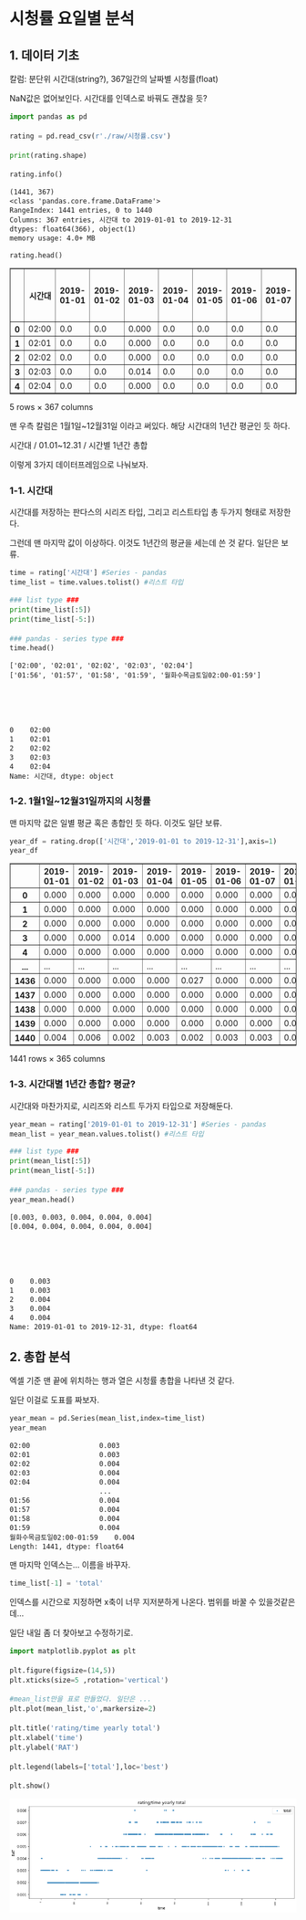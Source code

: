 # 시청률 요일별 분석

## 1. 데이터 기초

칼럼: 분단위 시간대(string?), 367일간의 날짜별 시청률(float)

NaN값은 없어보인다. 시간대를 인덱스로 바꿔도 괜찮을 듯?


```python
import pandas as pd

rating = pd.read_csv(r'./raw/시청률.csv')

print(rating.shape)

rating.info()
```

    (1441, 367)
    <class 'pandas.core.frame.DataFrame'>
    RangeIndex: 1441 entries, 0 to 1440
    Columns: 367 entries, 시간대 to 2019-01-01 to 2019-12-31
    dtypes: float64(366), object(1)
    memory usage: 4.0+ MB
    


```python
rating.head()
```




<div>
<table border="1" class="dataframe">
  <thead>
    <tr style="text-align: right;">
      <th></th>
      <th>시간대</th>
      <th>2019-01-01</th>
      <th>2019-01-02</th>
      <th>2019-01-03</th>
      <th>2019-01-04</th>
      <th>2019-01-05</th>
      <th>2019-01-06</th>
      <th>2019-01-07</th>
      <th>2019-01-08</th>
      <th>2019-01-09</th>
      <th>...</th>
      <th>2019-12-23</th>
      <th>2019-12-24</th>
      <th>2019-12-25</th>
      <th>2019-12-26</th>
      <th>2019-12-27</th>
      <th>2019-12-28</th>
      <th>2019-12-29</th>
      <th>2019-12-30</th>
      <th>2019-12-31</th>
      <th>2019-01-01 to 2019-12-31</th>
    </tr>
  </thead>
  <tbody>
    <tr>
      <th>0</th>
      <td>02:00</td>
      <td>0.0</td>
      <td>0.0</td>
      <td>0.000</td>
      <td>0.0</td>
      <td>0.0</td>
      <td>0.0</td>
      <td>0.0</td>
      <td>0.0</td>
      <td>0.0</td>
      <td>...</td>
      <td>0.0</td>
      <td>0.0</td>
      <td>0.000</td>
      <td>0.0</td>
      <td>0.0</td>
      <td>0.0</td>
      <td>0.0</td>
      <td>0.0</td>
      <td>0.000</td>
      <td>0.003</td>
    </tr>
    <tr>
      <th>1</th>
      <td>02:01</td>
      <td>0.0</td>
      <td>0.0</td>
      <td>0.000</td>
      <td>0.0</td>
      <td>0.0</td>
      <td>0.0</td>
      <td>0.0</td>
      <td>0.0</td>
      <td>0.0</td>
      <td>...</td>
      <td>0.0</td>
      <td>0.0</td>
      <td>0.000</td>
      <td>0.0</td>
      <td>0.0</td>
      <td>0.0</td>
      <td>0.0</td>
      <td>0.0</td>
      <td>0.012</td>
      <td>0.003</td>
    </tr>
    <tr>
      <th>2</th>
      <td>02:02</td>
      <td>0.0</td>
      <td>0.0</td>
      <td>0.000</td>
      <td>0.0</td>
      <td>0.0</td>
      <td>0.0</td>
      <td>0.0</td>
      <td>0.0</td>
      <td>0.0</td>
      <td>...</td>
      <td>0.0</td>
      <td>0.0</td>
      <td>0.000</td>
      <td>0.0</td>
      <td>0.0</td>
      <td>0.0</td>
      <td>0.0</td>
      <td>0.0</td>
      <td>0.000</td>
      <td>0.004</td>
    </tr>
    <tr>
      <th>3</th>
      <td>02:03</td>
      <td>0.0</td>
      <td>0.0</td>
      <td>0.014</td>
      <td>0.0</td>
      <td>0.0</td>
      <td>0.0</td>
      <td>0.0</td>
      <td>0.0</td>
      <td>0.0</td>
      <td>...</td>
      <td>0.0</td>
      <td>0.0</td>
      <td>0.017</td>
      <td>0.0</td>
      <td>0.0</td>
      <td>0.0</td>
      <td>0.0</td>
      <td>0.0</td>
      <td>0.000</td>
      <td>0.004</td>
    </tr>
    <tr>
      <th>4</th>
      <td>02:04</td>
      <td>0.0</td>
      <td>0.0</td>
      <td>0.000</td>
      <td>0.0</td>
      <td>0.0</td>
      <td>0.0</td>
      <td>0.0</td>
      <td>0.0</td>
      <td>0.0</td>
      <td>...</td>
      <td>0.0</td>
      <td>0.0</td>
      <td>0.017</td>
      <td>0.0</td>
      <td>0.0</td>
      <td>0.0</td>
      <td>0.0</td>
      <td>0.0</td>
      <td>0.000</td>
      <td>0.004</td>
    </tr>
  </tbody>
</table>
<p>5 rows × 367 columns</p>
</div>



맨 우측 칼럼은 1월1일~12월31일 이라고 써있다. 해당 시간대의 1년간 평균인 듯 하다.

시간대 / 01.01~12.31 / 시간별 1년간 총합

이렇게 3가지 데이터프레임으로 나눠보자.


### 1-1. 시간대 

시간대를 저장하는 판다스의 시리즈 타입, 그리고 리스트타입 총 두가지 형태로 저장한다.

그런데 맨 마지막 값이 이상하다. 이것도 1년간의 평균을 세는데 쓴 것 같다. 일단은 보류.


```python
time = rating['시간대'] #Series - pandas
time_list = time.values.tolist() #리스트 타입
```


```python
### list type ###
print(time_list[:5])
print(time_list[-5:])

### pandas - series type ###
time.head()
```

    ['02:00', '02:01', '02:02', '02:03', '02:04']
    ['01:56', '01:57', '01:58', '01:59', '월화수목금토일02:00-01:59']
    




    0    02:00
    1    02:01
    2    02:02
    3    02:03
    4    02:04
    Name: 시간대, dtype: object



### 1-2. 1월1일~12월31일까지의 시청률

맨 마지막 값은 일별 평균 혹은 총합인 듯 하다. 이것도 일단 보류.



```python
year_df = rating.drop(['시간대','2019-01-01 to 2019-12-31'],axis=1)
year_df
```




<div>
<table border="1" class="dataframe">
  <thead>
    <tr style="text-align: right;">
      <th></th>
      <th>2019-01-01</th>
      <th>2019-01-02</th>
      <th>2019-01-03</th>
      <th>2019-01-04</th>
      <th>2019-01-05</th>
      <th>2019-01-06</th>
      <th>2019-01-07</th>
      <th>2019-01-08</th>
      <th>2019-01-09</th>
      <th>2019-01-10</th>
      <th>...</th>
      <th>2019-12-22</th>
      <th>2019-12-23</th>
      <th>2019-12-24</th>
      <th>2019-12-25</th>
      <th>2019-12-26</th>
      <th>2019-12-27</th>
      <th>2019-12-28</th>
      <th>2019-12-29</th>
      <th>2019-12-30</th>
      <th>2019-12-31</th>
    </tr>
  </thead>
  <tbody>
    <tr>
      <th>0</th>
      <td>0.000</td>
      <td>0.000</td>
      <td>0.000</td>
      <td>0.000</td>
      <td>0.000</td>
      <td>0.000</td>
      <td>0.000</td>
      <td>0.000</td>
      <td>0.000</td>
      <td>0.000</td>
      <td>...</td>
      <td>0.000</td>
      <td>0.000</td>
      <td>0.000</td>
      <td>0.000</td>
      <td>0.000</td>
      <td>0.000</td>
      <td>0.000</td>
      <td>0.000</td>
      <td>0.000</td>
      <td>0.000</td>
    </tr>
    <tr>
      <th>1</th>
      <td>0.000</td>
      <td>0.000</td>
      <td>0.000</td>
      <td>0.000</td>
      <td>0.000</td>
      <td>0.000</td>
      <td>0.000</td>
      <td>0.000</td>
      <td>0.000</td>
      <td>0.005</td>
      <td>...</td>
      <td>0.000</td>
      <td>0.000</td>
      <td>0.000</td>
      <td>0.000</td>
      <td>0.000</td>
      <td>0.000</td>
      <td>0.000</td>
      <td>0.000</td>
      <td>0.000</td>
      <td>0.012</td>
    </tr>
    <tr>
      <th>2</th>
      <td>0.000</td>
      <td>0.000</td>
      <td>0.000</td>
      <td>0.000</td>
      <td>0.000</td>
      <td>0.000</td>
      <td>0.000</td>
      <td>0.000</td>
      <td>0.000</td>
      <td>0.005</td>
      <td>...</td>
      <td>0.000</td>
      <td>0.000</td>
      <td>0.000</td>
      <td>0.000</td>
      <td>0.000</td>
      <td>0.000</td>
      <td>0.000</td>
      <td>0.000</td>
      <td>0.000</td>
      <td>0.000</td>
    </tr>
    <tr>
      <th>3</th>
      <td>0.000</td>
      <td>0.000</td>
      <td>0.014</td>
      <td>0.000</td>
      <td>0.000</td>
      <td>0.000</td>
      <td>0.000</td>
      <td>0.000</td>
      <td>0.000</td>
      <td>0.005</td>
      <td>...</td>
      <td>0.000</td>
      <td>0.000</td>
      <td>0.000</td>
      <td>0.017</td>
      <td>0.000</td>
      <td>0.000</td>
      <td>0.000</td>
      <td>0.000</td>
      <td>0.000</td>
      <td>0.000</td>
    </tr>
    <tr>
      <th>4</th>
      <td>0.000</td>
      <td>0.000</td>
      <td>0.000</td>
      <td>0.000</td>
      <td>0.000</td>
      <td>0.000</td>
      <td>0.000</td>
      <td>0.000</td>
      <td>0.000</td>
      <td>0.005</td>
      <td>...</td>
      <td>0.000</td>
      <td>0.000</td>
      <td>0.000</td>
      <td>0.017</td>
      <td>0.000</td>
      <td>0.000</td>
      <td>0.000</td>
      <td>0.000</td>
      <td>0.000</td>
      <td>0.000</td>
    </tr>
    <tr>
      <th>...</th>
      <td>...</td>
      <td>...</td>
      <td>...</td>
      <td>...</td>
      <td>...</td>
      <td>...</td>
      <td>...</td>
      <td>...</td>
      <td>...</td>
      <td>...</td>
      <td>...</td>
      <td>...</td>
      <td>...</td>
      <td>...</td>
      <td>...</td>
      <td>...</td>
      <td>...</td>
      <td>...</td>
      <td>...</td>
      <td>...</td>
      <td>...</td>
    </tr>
    <tr>
      <th>1436</th>
      <td>0.000</td>
      <td>0.000</td>
      <td>0.000</td>
      <td>0.000</td>
      <td>0.027</td>
      <td>0.000</td>
      <td>0.000</td>
      <td>0.000</td>
      <td>0.000</td>
      <td>0.000</td>
      <td>...</td>
      <td>0.000</td>
      <td>0.013</td>
      <td>0.000</td>
      <td>0.000</td>
      <td>0.000</td>
      <td>0.015</td>
      <td>0.000</td>
      <td>0.000</td>
      <td>0.000</td>
      <td>0.000</td>
    </tr>
    <tr>
      <th>1437</th>
      <td>0.000</td>
      <td>0.000</td>
      <td>0.000</td>
      <td>0.000</td>
      <td>0.000</td>
      <td>0.000</td>
      <td>0.000</td>
      <td>0.000</td>
      <td>0.004</td>
      <td>0.000</td>
      <td>...</td>
      <td>0.000</td>
      <td>0.013</td>
      <td>0.000</td>
      <td>0.000</td>
      <td>0.000</td>
      <td>0.015</td>
      <td>0.000</td>
      <td>0.000</td>
      <td>0.000</td>
      <td>0.000</td>
    </tr>
    <tr>
      <th>1438</th>
      <td>0.000</td>
      <td>0.000</td>
      <td>0.000</td>
      <td>0.000</td>
      <td>0.000</td>
      <td>0.000</td>
      <td>0.000</td>
      <td>0.000</td>
      <td>0.004</td>
      <td>0.000</td>
      <td>...</td>
      <td>0.000</td>
      <td>0.013</td>
      <td>0.017</td>
      <td>0.000</td>
      <td>0.000</td>
      <td>0.015</td>
      <td>0.000</td>
      <td>0.000</td>
      <td>0.019</td>
      <td>0.000</td>
    </tr>
    <tr>
      <th>1439</th>
      <td>0.000</td>
      <td>0.000</td>
      <td>0.000</td>
      <td>0.000</td>
      <td>0.000</td>
      <td>0.000</td>
      <td>0.000</td>
      <td>0.000</td>
      <td>0.004</td>
      <td>0.000</td>
      <td>...</td>
      <td>0.000</td>
      <td>0.013</td>
      <td>0.000</td>
      <td>0.000</td>
      <td>0.000</td>
      <td>0.015</td>
      <td>0.000</td>
      <td>0.000</td>
      <td>0.000</td>
      <td>0.000</td>
    </tr>
    <tr>
      <th>1440</th>
      <td>0.004</td>
      <td>0.006</td>
      <td>0.002</td>
      <td>0.003</td>
      <td>0.002</td>
      <td>0.003</td>
      <td>0.003</td>
      <td>0.002</td>
      <td>0.003</td>
      <td>0.002</td>
      <td>...</td>
      <td>0.004</td>
      <td>0.010</td>
      <td>0.006</td>
      <td>0.006</td>
      <td>0.007</td>
      <td>0.004</td>
      <td>0.006</td>
      <td>0.004</td>
      <td>0.005</td>
      <td>0.005</td>
    </tr>
  </tbody>
</table>
<p>1441 rows × 365 columns</p>
</div>



### 1-3. 시간대별 1년간 총합? 평균? 

시간대와 마찬가지로, 시리즈와 리스트 두가지 타입으로 저장해둔다.



```python
year_mean = rating['2019-01-01 to 2019-12-31'] #Series - pandas
mean_list = year_mean.values.tolist() #리스트 타입
```


```python
### list type ###
print(mean_list[:5])
print(mean_list[-5:])

### pandas - series type ###
year_mean.head()
```

    [0.003, 0.003, 0.004, 0.004, 0.004]
    [0.004, 0.004, 0.004, 0.004, 0.004]
    




    0    0.003
    1    0.003
    2    0.004
    3    0.004
    4    0.004
    Name: 2019-01-01 to 2019-12-31, dtype: float64



## 2. 총합 분석

엑셀 기준 맨 끝에 위치하는 행과 열은 시청률 총합을 나타낸 것 같다. 

일단 이걸로 도표를 짜보자.



```python
year_mean = pd.Series(mean_list,index=time_list)
year_mean
```




    02:00                 0.003
    02:01                 0.003
    02:02                 0.004
    02:03                 0.004
    02:04                 0.004
                          ...  
    01:56                 0.004
    01:57                 0.004
    01:58                 0.004
    01:59                 0.004
    월화수목금토일02:00-01:59    0.004
    Length: 1441, dtype: float64



맨 마지막 인덱스는... 이름을 바꾸자.


```python
time_list[-1] = 'total'
```

인덱스를 시간으로 지정하면 x축이 너무 지저분하게 나온다. 범위를 바꿀 수 있을것같은데...

일단 내일 좀 더 찾아보고 수정하기로.


```python
import matplotlib.pyplot as plt

plt.figure(figsize=(14,5))
plt.xticks(size=5 ,rotation='vertical')

#mean_list만을 표로 만들었다. 일단은 ...
plt.plot(mean_list,'o',markersize=2)

plt.title('rating/time yearly total')
plt.xlabel('time')
plt.ylabel('RAT')

plt.legend(labels=['total'],loc='best')

plt.show()
```


![png](output_17_0.png)


